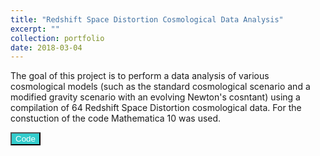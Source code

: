 ```yaml
---
title: "Redshift Space Distortion Cosmological Data Analysis"
excerpt: ""
collection: portfolio
date: 2018-03-04
---
```


The goal of this project is to perform a data analysis of various cosmological models (such as the standard cosmological scenario and a modified gravity scenario with an evolving Newton's cosntant) using a compilation of 64 Redshift Space Distortion cosmological data. For the constuction of the code Mathematica 10 was used.

<button style="background-color:#33CCCC; color:white" onclick="location.href='http://github.com/lkazantzi/growth-tomography'" type="button"> Code </button>
